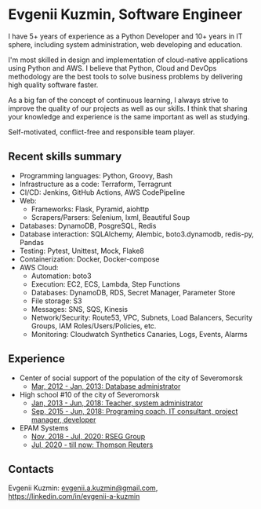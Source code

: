 # Evgenii Kuzmin, Software Engineer

I have 5+ years of experience as a Python Developer and 10+ years in IT sphere, including system administration, web developing and education.

I'm most skilled in design and implementation of cloud-native applications using Python and AWS. I believe that Python, Cloud and DevOps methodology are the best tools to solve business problems by delivering high quality software faster.

As a big fan of the concept of continuous learning, I always strive to improve the quality of our projects as well as our skills. I think that sharing your knowledge and experience is the same important as well as studying.

Self-motivated, conflict-free and responsible team player.

## Recent skills summary
- Programming languages: Python, Groovy, Bash
- Infrastructure as a code: Terraform, Terragrunt
- CI/CD: Jenkins, GitHub Actions, AWS CodePipeline
- Web:
	* Frameworks: Flask, Pyramid, aiohttp
	* Scrapers/Parsers: Selenium, lxml, Beautiful Soup
- Databases: DynamoDB, PosgreSQL, Redis
- Database interaction: SQLAlchemy, Alembic, boto3.dynamodb, redis-py, Pandas
- Testing: Pytest, Unittest, Mock, Flake8
- Containerization: Docker, Docker-compose
- AWS Cloud:
	* Automation: boto3
	* Execution: EC2, ECS, Lambda, Step Functions
	* Databases: DynamoDB, RDS, Secret Manager, Parameter Store
	* File storage: S3
	* Messages: SNS, SQS, Kinesis
	* Network/Security: Route53, VPC, Subnets, Load Balancers, Security Groups, IAM Roles/Users/Policies, etc.
	* Monitoring: Cloudwatch Synthetics Canaries, Logs, Events, Alarms

## Experience
- Center of social support of the population of the city of Severomorsk
	* [Mar, 2012 - Jan, 2013: Database administrator](2012_social-service.md)
- High school #10 of the city of Severomorsk
	* [Jan, 2013 - Jun, 2018: Teacher, system administrator](2013_school.md)
	* [Sep, 2015 - Jun, 2018: Programing coach, IT consultant, project manager, developer](2015_scientific-advisor.md)
- EPAM Systems
	* [Nov, 2018 - Jul, 2020: RSEG Group](2018_rseg.md)
	* [Jul, 2020 - till now: Thomson Reuters](2020_tr.md)

## Contacts
Evgenii Kuzmin: <evgenii.a.kuzmin@gmail.com>, https://linkedin.com/in/evgenii-a-kuzmin

